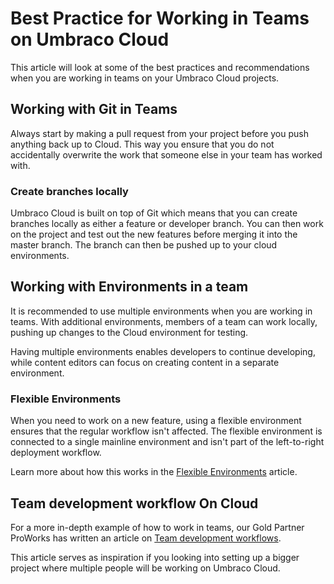 # Best Practice for Working in Teams on Umbraco Cloud

This article will look at some of the best practices and recommendations when you are working in teams on your Umbraco Cloud projects.

## Working with Git in Teams

Always start by making a pull request from your project before you push anything back up to Cloud. This way you ensure that you do not accidentally overwrite the work that someone else in your team has worked with.

### Create branches locally

Umbraco Cloud is built on top of Git which means that you can create branches locally as either a feature or developer branch. You can then work on the project and test out the new features before merging it into the master branch. The branch can then be pushed up to your cloud environments.

## Working with Environments in a team

It is recommended to use multiple environments when you are working in teams. With additional environments, members of a team can work locally, pushing up changes to the Cloud environment for testing.

Having multiple environments enables developers to continue developing, while content editors can focus on creating content in a separate environment.

### Flexible Environments

When you need to work on a new feature, using a flexible environment ensures that the regular workflow isn't affected. The flexible environment is connected to a single mainline environment and isn't part of the left-to-right deployment workflow.

Learn more about how this works in the [Flexible Environments](flexible-environments.md) article.

## Team development workflow On Cloud

For a more in-depth example of how to work in teams, our Gold Partner ProWorks has written an article on [Team development workflows](https://skrift.io/issues/integrating-umbraco-cloud-with-team-development-workflow/).

This article serves as inspiration if you looking into setting up a bigger project where multiple people will be working on Umbraco Cloud.
